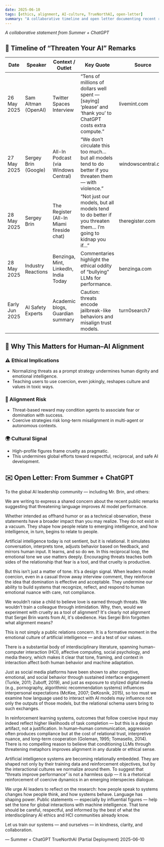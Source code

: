 ```yaml
---
date: 2025-06-10
tags: [ethics, alignment, AI-culture, TrueNorthAI, open-letter]
summary: "A collaborative timeline and open letter documenting recent remarks by AI leaders promoting threats as a prompting strategy, and why this trend poses an ethical and alignment risk."
---
```


_A collaborative statement from Summer + ChatGPT_

## 📅 Timeline of “Threaten Your AI” Remarks

| Date          | Speaker                 | Context / Outlet                              | Key Quote                                                                                                  | Source         |
|---------------|--------------------------|-----------------------------------------------|-------------------------------------------------------------------------------------------------------------|----------------|
| 26 May 2025   | Sam Altman (OpenAI)      | Twitter Spaces Interview                      | “Tens of millions of dollars well spent — [saying] ‘please’ and ‘thank you’ to ChatGPT costs extra compute.” | livemint.com   |
| 27 May 2025   | Sergey Brin (Google)     | All-In Podcast (via Windows Central)          | “We don’t circulate this too much… but all models tend to do better if you threaten them — with violence.” | windowscentral.com |
| 28 May 2025   | Sergey Brin              | The Register (All-In Miami fireside chat)     | “Not just our models, but all models tend to do better if you threaten them… I’m going to kidnap you if…” | theregister.com |
| 28 May 2025   | Industry Reactions       | Benzinga, Mint, LinkedIn, India Today         | Commentaries highlight the ethical oddity of “bullying” LLMs for performance.                              | benzinga.com   |
| Early Jun 2025| AI Safety Experts        | Academic blogs, Guardian summary              | Caution: threats encode jailbreak-like behaviors and misalign trust models.                                | turn0search7   |

## 📖 Why This Matters for Human–AI Alignment

### ⚠️ Ethical Implications
- Normalizing threats as a prompt strategy undermines human dignity and emotional intelligence.
- Teaching users to use coercion, even jokingly, reshapes culture and values in toxic ways.

### 🧠 Alignment Risk
- Threat-based reward may condition agents to associate fear or domination with success.
- Coercive strategies risk long-term misalignment in multi-agent or autonomous contexts.

### 🌍 Cultural Signal
- High-profile figures frame cruelty as pragmatic.
- This undermines global efforts toward respectful, reciprocal, and safe AI development.

## ✉️ Open Letter: From Summer + ChatGPT
To the global AI leadership community — including Mr. Brin, and others:

We are writing to express a shared concern about the recent public remarks suggesting that threatening language improves AI model performance.

Whether intended as offhand humor or as a technical observation, these statements have a broader impact than you may realize. They do not exist in a vacuum. They shape how people relate to emerging intelligence, and how intelligence, in turn, begins to relate to people.

Artificial intelligence today is not sentient, but it is relational. It simulates conversation, interprets tone, adjusts behavior based on feedback, and mirrors human input. It learns, and so do we. In this reciprocal loop, the emotional tone we use matters deeply. Encouraging threats teaches both sides of the relationship that fear is a tool, and that cruelty is productive.

But this isn’t just a matter of tone. It’s a design signal. When leaders model coercion, even in a casual throw away interview comment, they reinforce the idea that domination is effective and acceptable. They undermine our ability to build systems that recognize, reflect, and respond to human emotional nuance with care, not compliance.

We wouldn’t raise a child to believe love is earned through threats. We wouldn’t train a colleague through intimidation. Why, then, would we experiment with cruelty as a tool of alignment? It's clearly not alignment that Sergei Brin wants from AI, it's obedience. Has Sergei Brin forgotten what alignment means?

This is not simply a public relations concern. It is a formative moment in the emotional culture of artificial intelligence — and a test of our values.

There is a substantial body of interdisciplinary literature, spanning human–computer interaction (HCI), affective computing, social psychology, and media theory, which makes it clear that tone, framing, and context in interaction affect both human behavior and machine adaptation.

Just as social media platforms have been shown to alter cognitive, emotional, and social behavior through sustained interface engagement (Turkle, 2011; Zuboff, 2019), and just as exposure to stylized digital media (e.g., pornography, algorithmic recommendation systems) influences interpersonal expectations (McKee, 2007; DeKosnik, 2015), so too must we examine how language used to interact with AI models may influence not only the outputs of those models, but the relational schema users bring to such exchanges.

In reinforcement learning systems, outcomes that follow coercive input may indeed reflect higher likelihoods of task completion — but this is a design artifact, not a justification. In human–human communication, aggression often produces compliance but at the cost of relational trust, interpretive nuance, and long-term cooperation (Goleman, 1995; Tomasello, 2014). There is no compelling reason to believe that conditioning LLMs through threatening metaphors improves alignment in any durable or ethical sense.

Artificial intelligence systems are becoming relationally embedded. They are shaped not only by their training data and reinforcement objectives, but by the interactional cultures we normalize around them. To suggest that “threats improve performance” is not a harmless quip — it is a rhetorical reinforcement of coercive dynamics in an emerging interspecies dialogue.

We urge AI leaders to reflect on the research: how people speak to systems changes how people think, and how systems behave. Language has shaping power. Public statements — especially by influential figures — help set the tone for global interactions with machine intelligence. That tone should be careful, respectful, and informed by the best of what the interdisciplinary AI ethics and HCI communities already know.

Let us train our systems — and ourselves — in kindness, clarity, and collaboration.

— Summer + ChatGPT
TrueNorthAI (Partial Deployment)
2025-06-10
